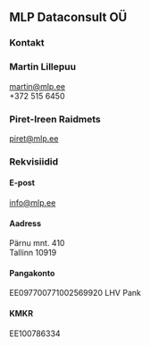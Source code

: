 ## MLP Dataconsult OÜ

### Kontakt

### Martin Lillepuu
martin@mlp.ee<br>
+372 515 6450

### Piret-Ireen Raidmets
piret@mlp.ee

### Rekvisiidid
#### E-post
info@mlp.ee

#### Aadress
Pärnu mnt. 410<br>
Tallinn 10919

#### Pangakonto
EE097700771002569920 LHV Pank

#### KMKR
EE100786334
